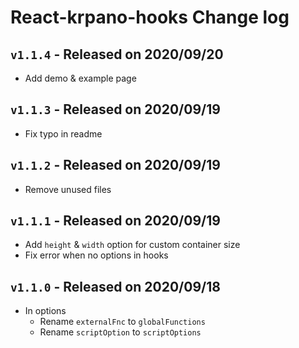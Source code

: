 # React-krpano-hooks Change log

## `v1.1.4` - Released on 2020/09/20
  * Add demo & example page

## `v1.1.3` - Released on 2020/09/19
  * Fix typo in readme

## `v1.1.2` - Released on 2020/09/19
  * Remove unused files

## `v1.1.1` - Released on 2020/09/19
  * Add `height` & `width` option for custom container size
  * Fix error when no options in hooks

## `v1.1.0` - Released on 2020/09/18
  * In options
    + Rename `externalFnc` to `globalFunctions`
    + Rename `scriptOption` to `scriptOptions`